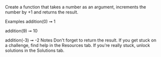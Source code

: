 Create a function that takes a number as an argument, increments the number by +1 and returns the result.

Examples
addition(0) ➞ 1

addition(9) ➞ 10

addition(-3) ➞ -2
Notes
Don't forget to return the result.
If you get stuck on a challenge, find help in the Resources tab.
If you're really stuck, unlock solutions in the Solutions tab.